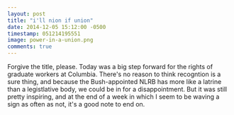 ```yaml
---
layout: post
title: "i'll nion if union"
date: 2014-12-05 15:12:00 -0500
timestamp: 051214195551 
image: power-in-a-union.png 
comments: true
---
```


Forgive the title, please. Today was a big step forward for the rights of graduate workers at Columbia. There's no reason to think recogntion is a sure thing, and because the Bush-appointed NLRB has more like a latrine than a legistlative body, we could be in for a disappointment. But it was still pretty inspiring, and at the end of a week in which I seem to be waving a sign as often as not, it's a good note to end on. 
